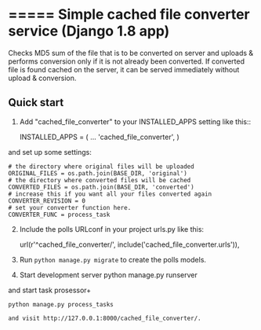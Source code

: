 =====
Simple cached file converter service (Django 1.8 app)
=====

Checks MD5 sum of the file that is to be converted on server and uploads & performs
conversion only if it is not already been converted. If converted file is found
cached on the server, it can be served immediately without upload & conversion.

Quick start
-----------

1. Add "cached_file_converter" to your INSTALLED_APPS setting like this::

    INSTALLED_APPS = (
        ...
        'cached_file_converter',
    )

and set up some settings:

    # the directory where original files will be uploaded
    ORIGINAL_FILES = os.path.join(BASE_DIR, 'original')
    # the directory where converted files will be cached
    CONVERTED_FILES = os.path.join(BASE_DIR, 'converted')
    # increase this if you want all your files converted again
    CONVERTER_REVISION = 0
    # set your converter function here.
    CONVERTER_FUNC = process_task


2. Include the polls URLconf in your project urls.py like this:

    url(r'^cached_file_converter/', include('cached_file_converter.urls')),

3. Run `python manage.py migrate` to create the polls models.

4. Start development server
    python manage.py runserver

and start task prosessor+

    python manage.py process_tasks

    and visit http://127.0.0.1:8000/cached_file_converter/.